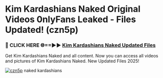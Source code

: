 # Kim Kardashians Naked Original Videos 0nlyFans Leaked - Files Updated! (czn5p)

<h3>🔴 CLICK HERE 🌐==►► <a href="https://tinyurl.com/yckcrads" rel="nofollow">Kim Kardashians Naked Updated Files</a></h3>

Get Kim Kardashians Naked and all content. Now you can access all videos and pictures of Kim Kardashians Naked. New Updated Files 2025!

[![czn5p](https://i.imgur.com/hpKpOFt.gif)](https://tinyurl.com/yckcrads)
naked kardashians